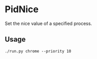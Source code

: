 # PidNice

Set the nice value of a specified process.

## Usage

```shell
./run.py chrome --priority 10 
```